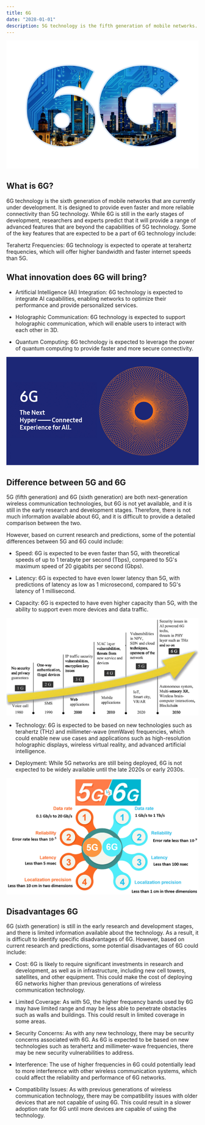 ```yaml
---
title: 6G
date: "2028-01-01"
description: 5G technology is the fifth generation of mobile networks. It is the successor to 4G technology, and it is designed to provide faster and more reliable connectivity to a large number of devices. 
---
```


![6G](./assets/6g.png)

## What is 6G?

6G technology is the sixth generation of mobile networks that are currently under development. It is designed to provide even faster and more reliable connectivity than 5G technology. While 6G is still in the early stages of development, researchers and experts predict that it will provide a range of advanced features that are beyond the capabilities of 5G technology. Some of the key features that are expected to be a part of 6G technology include:

Terahertz Frequencies: 6G technology is expected to operate at terahertz frequencies, which will offer higher bandwidth and faster internet speeds than 5G.

## What innovation does 6G will bring?

- Artificial Intelligence (AI) Integration: 6G technology is expected to integrate AI capabilities, enabling networks to optimize their performance and provide personalized services.

- Holographic Communication: 6G technology is expected to support holographic communication, which will enable users to interact with each other in 3D.

- Quantum Computing: 6G technology is expected to leverage the power of quantum computing to provide faster and more secure connectivity.

![Innovation](./assets/6G1.jpg)

## Difference between 5G and 6G

5G (fifth generation) and 6G (sixth generation) are both next-generation wireless communication technologies, but 6G is not yet available, and it is still in the early research and development stages. Therefore, there is not much information available about 6G, and it is difficult to provide a detailed comparison between the two.

However, based on current research and predictions, some of the potential differences between 5G and 6G could include:

- Speed: 6G is expected to be even faster than 5G, with theoretical speeds of up to 1 terabyte per second (Tbps), compared to 5G's maximum speed of 20 gigabits per second (Gbps).

- Latency: 6G is expected to have even lower latency than 5G, with predictions of latency as low as 1 microsecond, compared to 5G's latency of 1 millisecond.

- Capacity: 6G is expected to have even higher capacity than 5G, with the ability to support even more devices and data traffic.

![Differences](./assets/6G3.jpg)

- Technology: 6G is expected to be based on new technologies such as terahertz (THz) and millimeter-wave (mmWave) frequencies, which could enable new use cases and applications such as high-resolution holographic displays, wireless virtual reality, and advanced artificial intelligence.

- Deployment: While 5G networks are still being deployed, 6G is not expected to be widely available until the late 2020s or early 2030s.

![Differences](./assets/6G2.png)

## Disadvantages 6G

6G (sixth generation) is still in the early research and development stages, and there is limited information available about the technology. As a result, it is difficult to identify specific disadvantages of 6G. However, based on current research and predictions, some potential disadvantages of 6G could include:

- Cost: 6G is likely to require significant investments in research and development, as well as in infrastructure, including new cell towers, satellites, and other equipment. This could make the cost of deploying 6G networks higher than previous generations of wireless communication technology.

- Limited Coverage: As with 5G, the higher frequency bands used by 6G may have limited range and may be less able to penetrate obstacles such as walls and buildings. This could result in limited coverage in some areas.

- Security Concerns: As with any new technology, there may be security concerns associated with 6G. As 6G is expected to be based on new technologies such as terahertz and millimeter-wave frequencies, there may be new security vulnerabilities to address.

- Interference: The use of higher frequencies in 6G could potentially lead to more interference with other wireless communication systems, which could affect the reliability and performance of 6G networks.

- Compatibility Issues: As with previous generations of wireless communication technology, there may be compatibility issues with older devices that are not capable of using 6G. This could result in a slower adoption rate for 6G until more devices are capable of using the technology.
